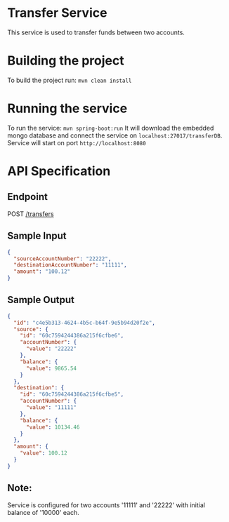 Transfer Service
================

This service is used to transfer funds between two accounts.


Building the project
====================

To build the project run: `mvn clean install`

Running the service
====================
To run the service: `mvn spring-boot:run`
It will  download the embedded mongo database and connect the service on `localhost:27017/transferDB`.
Service will start on port `http://localhost:8080`


API Specification
====================
Endpoint
--------
POST [/transfers](#/transfers)

Sample Input
------------
```json
{
  "sourceAccountNumber": "22222",
  "destinationAccountNumber": "11111",
  "amount": "100.12"
}
```
Sample Output
-------------
```json
{
  "id": "c4e5b313-4624-4b5c-b64f-9e5b94d20f2e",
  "source": {
    "id": "60c7594244386a215f6cfbe6",
    "accountNumber": {
      "value": "22222"
    },
    "balance": {
      "value": 9865.54
    }
  },
  "destination": {
    "id": "60c7594244386a215f6cfbe5",
    "accountNumber": {
      "value": "11111"
    },
    "balance": {
      "value": 10134.46
    }
  },
  "amount": {
    "value": 100.12
  }
}
```
Note:
-----
Service is configured for two accounts '11111' and '22222' with initial balance of '10000' each.



